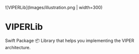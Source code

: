 ![VIPERLib](Images/illustration.png | width=300)

# VIPERLib

Swift Package 📦 Library that helps you implementing the VIPER architecture.